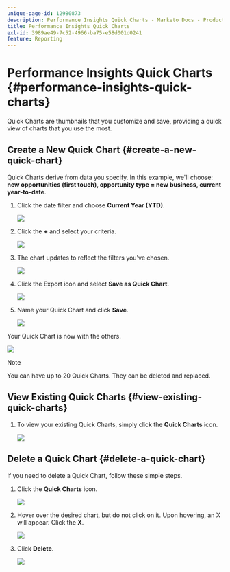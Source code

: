 ```yaml
---
unique-page-id: 12980873
description: Performance Insights Quick Charts - Marketo Docs - Product Documentation
title: Performance Insights Quick Charts
exl-id: 3989ae49-7c52-4966-ba75-e58d001d0241
feature: Reporting
---
```

# Performance Insights Quick Charts {#performance-insights-quick-charts}

Quick Charts are thumbnails that you customize and save, providing a quick view of charts that you use the most.

## Create a New Quick Chart {#create-a-new-quick-chart}

Quick Charts derive from data you specify. In this example, we'll choose: **new opportunities (first touch), opportunity type = new business, current year-to-date**.

1. Click the date filter and choose **Current Year (YTD)**.

   ![](assets/1-2.png)

1. Click the **+** and select your criteria.

   ![](assets/2-2.png)

1. The chart updates to reflect the filters you've chosen.

   ![](assets/3-3.png)

1. Click the Export icon and select **Save as Quick Chart**.

   ![](assets/4-2.png)

1. Name your Quick Chart and click **Save**.

   ![](assets/5-3.png)

Your Quick Chart is now with the others.

![](assets/6-3.png)

>[!NOTE]
>
>You can have up to 20 Quick Charts. They can be deleted and replaced.

## View Existing Quick Charts {#view-existing-quick-charts}

1. To view your existing Quick Charts, simply click the **Quick Charts** icon.

   ![](assets/7-1.png)

## Delete a Quick Chart {#delete-a-quick-chart}

If you need to delete a Quick Chart, follow these simple steps.

1. Click the **Quick Charts** icon.

   ![](assets/8-1.png)

1. Hover over the desired chart, but do not click on it. Upon hovering, an X will appear. Click the **X**.

   ![](assets/9-2.png)

1. Click **Delete**.

   ![](assets/10-1.png)
